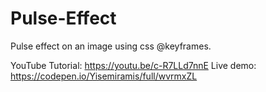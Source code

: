 # Pulse-Effect
Pulse effect on an image using css @keyframes.

YouTube Tutorial: https://youtu.be/c-R7LLd7nnE
Live demo: https://codepen.io/Yisemiramis/full/wvrmxZL
